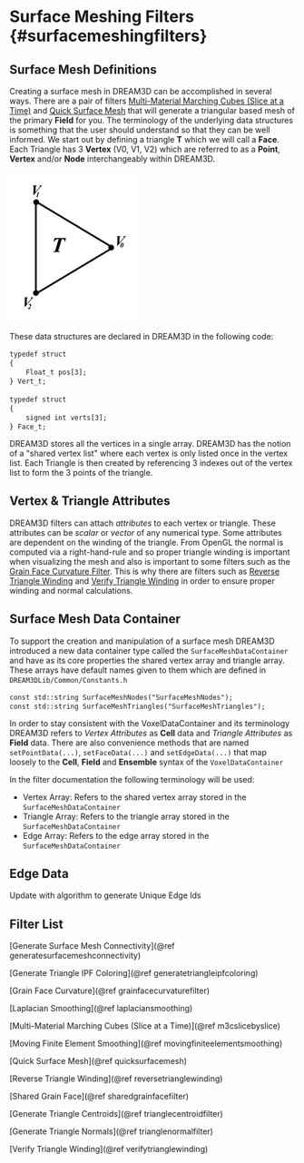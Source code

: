 Surface Meshing Filters {#surfacemeshingfilters}
========

## Surface Mesh Definitions
Creating a surface mesh in DREAM3D can be accomplished in several ways. There are a pair of filters [Multi-Material Marching Cubes (Slice at a Time)](#m3cslicebyslice) and [Quick Surface Mesh](#quicksurfacemesh) that will generate a triangular based mesh of the primary **Field** for you. The terminology of the underlying data structures is something that the user should understand so that they can be well informed. We start out by defining a triangle **T**  which we will call a  **Face**. Each Triangle has 3 **Vertex** (V0, V1, V2) which are  referred to as a **Point**, **Vertex** and/or **Node** interchangeably within DREAM3D.

![Triangle or Face](TriangleSmall.png)

These data structures are declared in DREAM3D in the following code:

    typedef struct
    {
        Float_t pos[3];
    } Vert_t;

    typedef struct
    {
        signed int verts[3];
    } Face_t;

DREAM3D stores all the vertices in a single array. DREAM3D has the notion of a "shared vertex list" where each vertex is only listed once in the vertex list. Each Triangle is then created by referencing 3 indexes out of the vertex list to form the 3 points of the triangle.

## Vertex & Triangle Attributes
DREAM3D filters can attach _attributes_ to each vertex or triangle. These attributes can be _scalar_ or _vector_ of any numerical type. Some attributes are dependent on the winding of the triangle. From OpenGL the normal is computed via a right-hand-rule and so proper triangle winding is important when visualizing the mesh and also is important to some filters such as the [Grain Face Curvature Filter](#grainfacecurvaturefilter). This is why there are filters such as [Reverse Triangle Winding](#reversetrianglewinding) and [Verify Triangle Winding](#verifytrianglewinding) in order to ensure proper winding and normal calculations.

## Surface Mesh Data Container
To support the creation and manipulation of a surface mesh DREAM3D introduced a new data container type called the ``SurfaceMeshDataContainer`` and have as its core properties the shared vertex array and triangle array. These arrays have default names given to them which are defined in ``DREAM3DLib/Common/Constants.h``

    const std::string SurfaceMeshNodes("SurfaceMeshNodes");
    const std::string SurfaceMeshTriangles("SurfaceMeshTriangles");

In order to stay consistent with the VoxelDataContainer and its terminology DREAM3D refers to _Vertex Attributes_ as **Cell** data and _Triangle Attributes_ as **Field** data. There are also convenience methods that are named ``setPointData(...)``, ``setFaceData(...)`` and ``setEdgeData(...)`` that map loosely to the **Cell**, **Field** and **Ensemble** syntax of the ``VoxelDataContainer``

In the filter documentation the following terminology will be used:

+ Vertex Array: Refers to the shared vertex array stored in the ``SurfaceMeshDataContainer``
+ Triangle Array:  Refers to the triangle array stored in the ``SurfaceMeshDataContainer``
+ Edge Array: Refers to the edge array stored in the ``SurfaceMeshDataContainer``


## Edge Data
 Update with algorithm to generate Unique Edge Ids




## Filter List

[Generate Surface Mesh Connectivity](@ref generatesurfacemeshconnectivity)

[Generate Triangle IPF Coloring](@ref generatetriangleipfcoloring)

[Grain Face Curvature](@ref grainfacecurvaturefilter)

[Laplacian Smoothing](@ref laplaciansmoothing)

[Multi-Material Marching Cubes (Slice at a Time)](@ref m3cslicebyslice)

[Moving Finite Element Smoothing](@ref movingfiniteelementsmoothing)

[Quick Surface Mesh](@ref quicksurfacemesh)

[Reverse Triangle Winding](@ref reversetrianglewinding)

[Shared Grain Face](@ref sharedgrainfacefilter)

[Generate Triangle Centroids](@ref trianglecentroidfilter)

[Generate Triangle Normals](@ref trianglenormalfilter)

[Verify Triangle Winding](@ref verifytrianglewinding)
